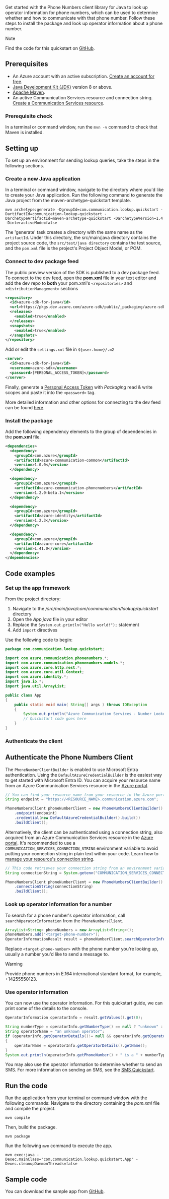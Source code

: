 Get started with the Phone Numbers client library for Java to look up operator information for phone numbers, which can be used to determine whether and how to communicate with that phone number.  Follow these steps to install the package and look up operator information about a phone number.

> [!NOTE]
> Find the code for this quickstart on [GitHub](https://github.com/Azure/communication-preview/tree/master/samples/NumberLookup).

## Prerequisites

- An Azure account with an active subscription. [Create an account for free](https://azure.microsoft.com/free/?WT.mc_id=A261C142F).
- [Java Development Kit (JDK)](/java/azure/jdk/?preserve-view=true&view=azure-java-stable) version 8 or above.
- [Apache Maven](https://maven.apache.org/download.cgi).
- An active Communication Services resource and connection string. [Create a Communication Services resource](../../create-communication-resource.md).

### Prerequisite check

In a terminal or command window, run the `mvn -v` command to check that Maven is installed.

## Setting up

To set up an environment for sending lookup queries, take the steps in the following sections.

### Create a new Java application

In a terminal or command window, navigate to the directory where you'd like to create your Java application. Run the following command to generate the Java project from the maven-archetype-quickstart template.

```console
mvn archetype:generate -DgroupId=com.communication.lookup.quickstart -DartifactId=communication-lookup-quickstart -DarchetypeArtifactId=maven-archetype-quickstart -DarchetypeVersion=1.4 -DinteractiveMode=false
```

The 'generate' task creates a directory with the same name as the `artifactId`. Under this directory, the src/main/java directory contains the project source code, the `src/test/java directory` contains the test source, and the `pom.xml` file is the project's Project Object Model, or POM.

### Connect to dev package feed
The public preview version of the SDK is published to a dev package feed. To connect to the dev feed, open the **pom.xml** file in your text editor and add the dev repo to **both** your pom.xml's `<repositories>` and `<distributionManagement>` sections

```xml
<repository>
  <id>azure-sdk-for-java</id>
  <url>https://pkgs.dev.azure.com/azure-sdk/public/_packaging/azure-sdk-for-java/maven/v1</url>
  <releases>
    <enabled>true</enabled>
  </releases>
  <snapshots>
    <enabled>true</enabled>
  </snapshots>
</repository>
```

Add or edit the `settings.xml` file in `${user.home}/.m2`

```xml
<server>
  <id>azure-sdk-for-java</id>
  <username>azure-sdk</username>
  <password>[PERSONAL_ACCESS_TOKEN]</password>
</server>
```

Finally, generate a [Personal Access Token](https://dev.azure.com/azure-sdk/_details/security/tokens) with _Packaging_ read & write scopes and paste it into the `<password>` tag.

More detailed information and other options for connecting to the dev feed can be found [here](https://dev.azure.com/azure-sdk/public/_artifacts/feed/azure-sdk-for-java/connect).

### Install the package
Add the following dependency elements to the group of dependencies in the **pom.xml** file.

```xml
<dependencies>
  <dependency>
    <groupId>com.azure</groupId>
    <artifactId>azure-communication-common</artifactId>
    <version>1.0.0</version>
  </dependency>

  <dependency>
    <groupId>com.azure</groupId>
    <artifactId>azure-communication-phonenumbers</artifactId>
    <version>1.2.0-beta.1</version>
  </dependency>

  <dependency>
    <groupId>com.azure</groupId>
    <artifactId>azure-identity</artifactId>
    <version>1.2.3</version>
  </dependency>

  <dependency>
    <groupId>com.azure</groupId>
    <artifactId>azure-core</artifactId>
    <version>1.41.0</version>
  </dependency>
</dependencies>
```

## Code examples

### Set up the app framework

From the project directory:

1. Navigate to the */src/main/java/com/communication/lookup/quickstart* directory
1. Open the *App.java* file in your editor
1. Replace the `System.out.println("Hello world!");` statement
1. Add `import` directives

Use the following code to begin:

```java
package com.communication.lookup.quickstart;

import com.azure.communication.phonenumbers.*;
import com.azure.communication.phonenumbers.models.*;
import com.azure.core.http.rest.*;
import com.azure.core.util.Context;
import com.azure.identity.*;
import java.io.*;
import java.util.ArrayList;

public class App
{
    public static void main( String[] args ) throws IOException
    {
        System.out.println("Azure Communication Services - Number Lookup Quickstart");
        // Quickstart code goes here
    }
}
```

### Authenticate the client

## Authenticate the Phone Numbers Client

The `PhoneNumberClientBuilder` is enabled to use Microsoft Entra authentication. Using the `DefaultAzureCredentialBuilder` is the easiest way to get started with Microsoft Entra ID.  You can acquire your resource name from an Azure Communication Services resource in the [Azure portal](https://portal.azure.com).
<!-- embedme ./src/samples/java/com/azure/communication/phonenumbers/ReadmeSamples.java#L52-L62 -->
```java
// You can find your resource name from your resource in the Azure portal
String endpoint = "https://<RESOURCE_NAME>.communication.azure.com";

PhoneNumbersClient phoneNumberClient = new PhoneNumbersClientBuilder()
    .endpoint(endpoint)
    .credential(new DefaultAzureCredentialBuilder().build())
    .buildClient();
```

Alternatively, the client can be authenticated using a connection string, also acquired from an Azure Communication Services resource in the [Azure portal](https://portal.azure.com). It's recommended to use a `COMMUNICATION_SERVICES_CONNECTION_STRING` environment variable to avoid putting your connection string in plain text within your code. Learn how to [manage your resource's connection string](../../create-communication-resource.md#store-your-connection-string).
<!-- embedme ./src/samples/java/com/azure/communication/phonenumbers/ReadmeSamples.java#L30-L41 -->
```java
// This code retrieves your connection string from an environment variable
String connectionString = System.getenv("COMMUNICATION_SERVICES_CONNECTION_STRING");

PhoneNumbersClient phoneNumberClient = new PhoneNumbersClientBuilder()
    .connectionString(connectionString)
    .buildClient();
```

### Look up operator information for a number

To search for a phone number's operator information, call `searchOperatorInformation` from the `PhoneNumbersClient`.

```java
ArrayList<String> phoneNumbers = new ArrayList<String>();
phoneNumbers.add("<target-phone-number>");
OperatorInformationResult result = phoneNumberClient.searchOperatorInformation(phoneNumbers);
```

Replace `<target-phone-number>` with the phone number you're looking up, usually a number you'd like to send a message to.

> [!WARNING]
> Provide phone numbers in E.164 international standard format, for example, +14255550123.

### Use operator information

You can now use the operator information.  For this quickstart guide, we can print some of the details to the console.

```java
OperatorInformation operatorInfo = result.getValues().get(0);

String numberType = operatorInfo.getNumberType() == null ? "unknown" : operatorInfo.getNumberType().toString();
String operatorName = "an unknown operator";
if (operatorInfo.getOperatorDetails()!= null && operatorInfo.getOperatorDetails().getName() != null)
{
    operatorName = operatorInfo.getOperatorDetails().getName();
}
System.out.println(operatorInfo.getPhoneNumber() + " is a " + numberType + " number, operated by " + operatorName);
```

You may also use the operator information to determine whether to send an SMS.  For more information on sending an SMS, see the [SMS Quickstart](../../sms/send.md).

## Run the code

Run the application from your terminal or command window with the following commands:
Navigate to the directory containing the *pom.xml* file and compile the project.

```console
mvn compile
```

Then, build the package.

```console
mvn package
```

Run the following `mvn` command to execute the app.

```console
mvn exec:java -Dexec.mainClass="com.communication.lookup.quickstart.App" -Dexec.cleanupDaemonThreads=false
```

## Sample code

You can download the sample app from [GitHub](https://github.com/Azure/communication-preview/tree/master/samples/NumberLookup).
